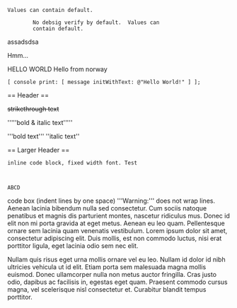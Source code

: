     Values can contain default. 

            No debsig verify by default.  Values can
            contain default. 
assadsdsa

Hmm...

HELLO WORLD
Hello from norway

<code>[ console print: [ message initWithText: @"Hello World!" ] ]; </code>


== Header ==

<strike>strikethrough text</strike>

'''''bold & italic text'''''

'''bold text''' ''italic text''

== Larger Header ==

<code>inline code block, fixed width font.
Test

ABCD</code>

 code box (indent lines by one space) '''Warning:''' does not wrap lines.
 Aenean lacinia bibendum nulla sed consectetur. Cum sociis natoque penatibus et magnis dis parturient montes, nascetur ridiculus mus.
 Donec id elit non mi porta gravida at eget metus. Aenean eu leo quam. Pellentesque ornare sem lacinia quam venenatis vestibulum.
 Lorem ipsum dolor sit amet, consectetur adipiscing elit. Duis mollis, est non commodo luctus, nisi erat porttitor ligula, eget lacinia odio sem nec elit.
 
 Nullam quis risus eget urna mollis ornare vel eu leo. Nullam id dolor id nibh ultricies vehicula ut id elit.
 Etiam porta sem malesuada magna mollis euismod. Donec ullamcorper nulla non metus auctor fringilla.
 Cras justo odio, dapibus ac facilisis in, egestas eget quam. Praesent commodo cursus magna, vel scelerisque nisl consectetur et. Curabitur blandit tempus porttitor.
